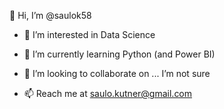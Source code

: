 👋 Hi, I’m @saulok58

- 👀 I’m interested in Data Science

- 🌱 I’m currently learning Python (and Power BI)

- 💞️ I’m looking to collaborate on ... I’m not sure

- 📫 Reach me at saulo.kutner@gmail.com


<!---
saulok58/saulok58 is a ✨ special ✨ repository because its `README.md` (this file) appears on your GitHub profile.
You can click the Preview link to take a look at your changes.
--->
